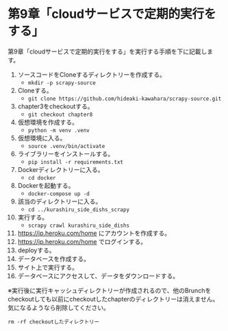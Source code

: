 # 第9章「cloudサービスで定期的実行をする」
第9章「cloudサービスで定期的実行をする」を実行する手順を下に記載します。


 1. ソースコードをCloneするディレクトリーを作成する。
     * `mkdir -p scrapy-source`
 2. Cloneする。
     * `git clone https://github.com/hideaki-kawahara/scrapy-source.git`
 3. chapter3をcheckoutする。
     * `git checkout chapter8`
 4. 仮想環境を作成する。
     * `python -m venv .venv`
 5. 仮想環境に入る。
     * `source .venv/bin/activate`
 6. ライブラリーをインストールする。
     * `pip install -r requirements.txt`
 7. Dockerディレクトリーに入る。
     * `cd docker`
 8. Dockerを起動する。
     * `docker-compose up -d`
 9. 該当のディレクトリーに入る。
     * `cd ../kurashiru_side_dishs_scrapy`
 10. 実行する。
     * `scrapy crawl kurashiru_side_dishs`
 11. https://jp.heroku.com/home にアカウントを作成する。
 12. https://jp.heroku.com/home でログインする。
 13. deployする。
 14. データベースを作成する。
 15. サイト上で実行する。
 16. データベースにアクセスして、データをダウンロードする。


※実行後に実行キャッシュディレクトリーが作成されるので、他のBrunchをcheckoutしても以前にcheckoutしたchapterのディレクトリーは消えません。気になるようなら削除してください。
```
rm -rf checkoutしたディレクトリー
```


